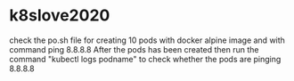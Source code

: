 # k8slove2020
check the po.sh file for creating 10 pods with docker alpine image and with command ping 8.8.8.8
After the pods has been created then run the command
"kubectl logs podname"
to check whether the pods are pinging 8.8.8.8 

